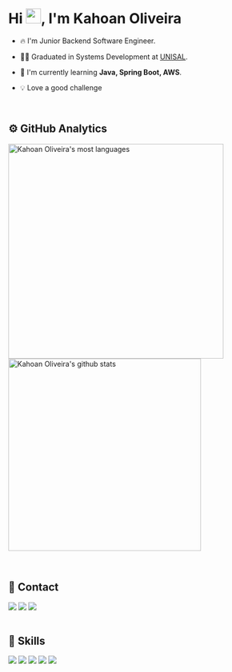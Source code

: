 <h1 align="left">Hi <img src="https://raw.githubusercontent.com/kaueMarques/kaueMarques/master/hi.gif" height="30px">, I'm Kahoan Oliveira</h1>

- 🔥 I'm Junior Backend Software Engineer.

- 🧑‍🎓 Graduated in Systems Development at [UNISAL](https://unisal.br).

- 💬 I'm currently learning **Java, Spring Boot, AWS**.

- 💡 Love a good challenge

<br>

## ⚙️ GitHub Analytics

<p align="left">
  <img width="430em" src="https://github-readme-stats.vercel.app/api?username=KahoanOliveira&show_icons=true&layout=compact&theme=radical" alt="Kahoan Oliveira's most languages"/>
  <img width="385em" src="https://github-readme-stats.vercel.app/api/top-langs/?username=KahoanOliveira&layout=compact&theme=radical" alt="Kahoan Oliveira's github stats"/>
</p>

<br>

## 📲 Contact

<div>
  <a href="https://www.linkedin.com/in/kahoan-oliveira/"><img src="https://img.shields.io/badge/LinkedIn-0077B5?style=for-the-badge&logo=linkedin&logoColor=white" target="_blank"></a>
  <a href="https://www.instagram.com/_kgoliveira/"><img src="https://img.shields.io/badge/Instagram-E4405F?style=for-the-badge&logo=instagram&logoColor=white" target="_blank"></a>
  <a href="mailto:kahoan9@gmail.com"><img src="https://img.shields.io/badge/Gmail-D14836?style=for-the-badge&logo=gmail&logoColor=white" target="_blank"></a>
</div>

<br>

## 🚀 Skills

<div>
  <img src="https://img.shields.io/badge/Java-ED8B00?style=for-the-badge&logo=openjdk&logoColor=white">
  <img src="https://img.shields.io/badge/Spring-6DB33F?style=for-the-badge&logo=spring&logoColor=white">
  <img src="https://img.shields.io/badge/React-20232A?style=for-the-badge&logo=react&logoColor=61DAFB">
  <img src="https://img.shields.io/badge/Tailwind_CSS-38B2AC?style=for-the-badge&logo=tailwind-css&logoColor=white">
  <img src="https://img.shields.io/badge/Amazon_AWS-232F3E?style=for-the-badge&logo=amazon-aws&logoColor=white">
</div>
